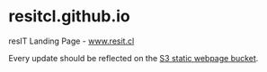 # resitcl.github.io
resIT Landing Page - www.resit.cl

Every update should be reflected on the [S3 static webpage bucket](https://console.aws.amazon.com/s3/buckets/resit.cl/?region=sa-east-1&tab=overview).
